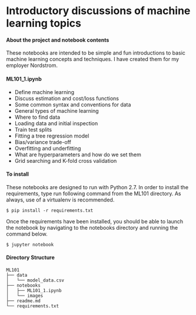 # Introductory discussions of machine learning topics

#### About the project and notebook contents
These notebooks are intended to be simple and fun introductions to basic machine learning concepts and techniques. I have created them for my employer Nordstrom.

#### ML101_1.ipynb
* Define machine learning
* Discuss estimation and cost/loss functions
* Some common syntax and conventions for data
* General types of machine learning
* Where to find data
* Loading data and initial inspection
* Train test splits
* Fitting a tree regression model
* Bias/variance trade-off
* Overfitting and underfitting
* What are hyperparameters and how do we set them
* Grid searching and K-fold cross validation

#### To install
These notebooks are designed to run with Python 2.7. In order to install the requirements, type run following command from the ML101 directory. As always, use of a virtualenv is recommended.

`$ pip install -r requirements.txt`

Once the requirements have been installed, you should be able to launch the notebook by navigating to the notebooks directory and running the command below.

`$ jupyter notebook`

#### Directory Structure
```
ML101
├── data
│   └── model_data.csv
├── notebooks
│   ├── ML101_1.ipynb
│   └── images
├── readme.md
└── requirements.txt
```
